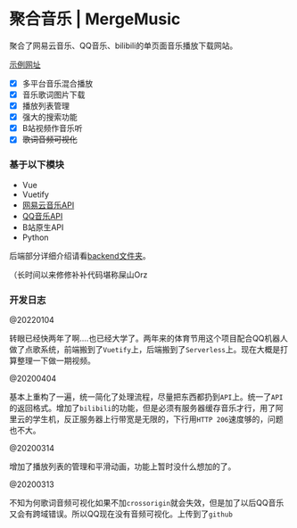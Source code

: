 # 聚合音乐 | MergeMusic
聚合了网易云音乐、QQ音乐、bilibili的单页面音乐播放下载网站。

[示例网址](http://flwfdd.xyz/music/)

* [x] 多平台音乐混合播放
* [x] 音乐歌词图片下载
* [x] 播放列表管理
* [x] 强大的搜索功能
* [x] B站视频作音乐听
* [x] ~~歌词音频可视化~~

### 基于以下模块
* Vue
* Vuetify
* [网易云音乐API](https://github.com/Binaryify/NeteaseCloudMusicApi)
* [QQ音乐API](https://github.com/jsososo/QQMusicApi)
* B站原生API
* Python

后端部分详细介绍请看[backend文件夹]("https://github.com/flwfdd/MergeMusic/tree/master/backend")。

（长时间以来修修补补代码堪称屎山Orz

### 开发日志
@20220104

转眼已经快两年了啊....也已经大学了。两年来的体育节用这个项目配合QQ机器人做了点歌系统，前端搬到了`Vuetify`上，后端搬到了`Serverless`上。现在大概是打算整理一下做一期视频。


@20200404

基本上重构了一遍，统一简化了处理流程，尽量把东西都扔到`API`上。统一了`API`的返回格式。增加了`bilibili`的功能，但是必须有服务器缓存音乐才行，用了阿里云的学生机，反正服务器上行带宽是无限的，下行用`HTTP 206`速度够的，问题也不大。


@20200314

增加了播放列表的管理和平滑动画，功能上暂时没什么想加的了。


@20200313

不知为何歌词音频可视化如果不加`crossorigin`就会失效，但是加了以后QQ音乐又会有跨域错误。所以QQ现在没有音频可视化。上传到了`github`